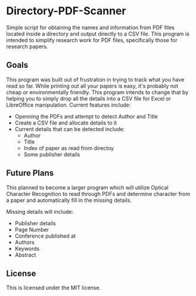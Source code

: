 # Directory-PDF-Scanner
Simple script for obtaining the names and information from PDF files located inside a directory and output directly to a CSV file. This program is intended to simplify research work for PDF files, specifically those for research papers.

## Goals

This program was built out of frustration in trying to track what you have read so far. While printing out all your papers is easy, it's probably not cheap or environmentally friendly. This program intends to change that by helping you to simply drop all the details into a CSV file for Excel or LibreOffice manipulation. Current features include: 

* Openning the PDFs and attempt to detect Author and Title
* Create a CSV file and allocate details to it
* Current details that can be detected include: 
  * Author
  * Title
  * Index of paper as read from directoy
  * Some publisher details


## Future Plans

This planned to become a larger program which will utilize Optical Character Recognition to read through PDFs and determine character from a paper and automatically fill in the missing details.

Missing details will include:
* Publisher details
* Page Number
* Conference published at
* Authors
* Keywords
* Abstract

## License

This is licensed under the MIT license. 
